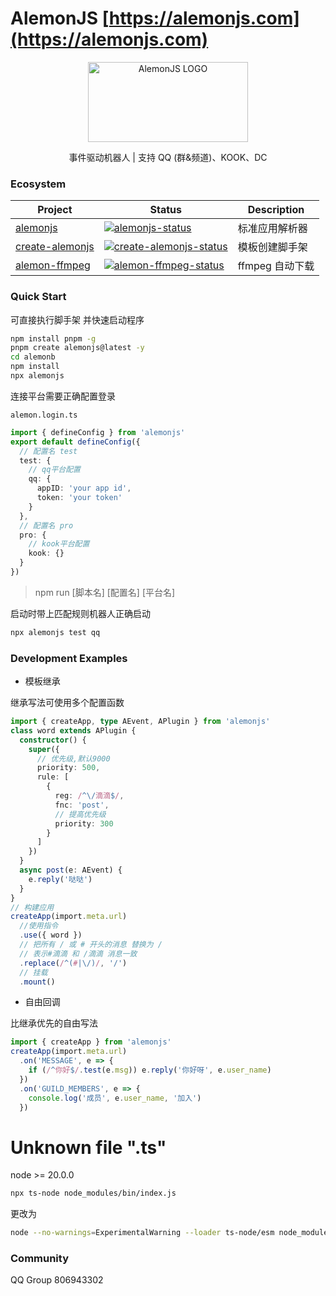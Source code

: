 # AlemonJS [https://alemonjs.com](https://alemonjs.com)

<div align="center">
  <a 
  href="https://alemonjs.com/" 
  target="_blank" 
  rel="noopener noreferrer">
  <img 
   width="256" 
   height="128"
   src="https://alemonjs.com/img/alemon.jpg" 
   alt="AlemonJS LOGO"
   >
  </a>
</div>

<div align="center">
  
事件驱动机器人 | 支持 QQ (群&频道)、KOOK、DC

</div>

### Ecosystem

| Project           | Status                                               | Description     |
| ----------------- | ---------------------------------------------------- | --------------- |
| [alemonjs]        | [![alemonjs-status]][alemonjs-package]               | 标准应用解析器  |
| [create-alemonjs] | [![create-alemonjs-status]][create-alemonjs-package] | 模板创建脚手架  |
| [alemon-ffmpeg]   | [![alemon-ffmpeg-status]][alemon-ffmpeg-package]     | ffmpeg 自动下载 |

[alemonjs]: https://github.com/ningmengchongshui/alemonjs
[alemonjs-status]: https://img.shields.io/npm/v/alemonjs.svg
[alemonjs-package]: https://www.npmjs.com/package/alemonjs
[create-alemonjs]: https://github.com/ningmengchongshui/alemonjs/tree/create-alemonjs
[create-alemonjs-status]: https://img.shields.io/npm/v/create-alemonjs.svg
[create-alemonjs-package]: https://www.npmjs.com/package/create-alemonjs
[alemon-ffmpeg]: https://github.com/kongxiangyiren/alemon-ffmpeg
[alemon-ffmpeg-status]: https://img.shields.io/npm/v/alemon-ffmpeg.svg
[alemon-ffmpeg-package]: https://www.npmjs.com/package/alemon-ffmpeg

### Quick Start

可直接执行脚手架 并快速启动程序

```sh
npm install pnpm -g
pnpm create alemonjs@latest -y
cd alemonb
npm install
npx alemonjs
```

连接平台需要正确配置登录

`alemon.login.ts`

```ts
import { defineConfig } from 'alemonjs'
export default defineConfig({
  // 配置名 test
  test: {
    // qq平台配置
    qq: {
      appID: 'your app id',
      token: 'your token'
    }
  },
  // 配置名 pro
  pro: {
    // kook平台配置
    kook: {}
  }
})
```

> npm run [脚本名] [配置名] [平台名]

启动时带上匹配规则机器人正确启动

```sh
npx alemonjs test qq
```

### Development Examples

- 模板继承

继承写法可使用多个配置函数

```ts
import { createApp, type AEvent, APlugin } from 'alemonjs'
class word extends APlugin {
  constructor() {
    super({
      // 优先级,默认9000
      priority: 500,
      rule: [
        {
          reg: /^\/滴滴$/,
          fnc: 'post',
          // 提高优先级
          priority: 300
        }
      ]
    })
  }
  async post(e: AEvent) {
    e.reply('哒哒')
  }
}
// 构建应用
createApp(import.meta.url)
  //使用指令
  .use({ word })
  // 把所有 / 或 # 开头的消息 替换为 /
  // 表示#滴滴 和 /滴滴 消息一致
  .replace(/^(#|\/)/, '/')
  // 挂载
  .mount()
```

- 自由回调

比继承优先的自由写法

```ts
import { createApp } from 'alemonjs'
createApp(import.meta.url)
  .on('MESSAGE', e => {
    if (/^你好$/.test(e.msg)) e.reply('你好呀', e.user_name)
  })
  .on('GUILD_MEMBERS', e => {
    console.log('成员', e.user_name, '加入')
  })
```

# Unknown file ".ts"

node >= 20.0.0

```sh
npx ts-node node_modules/bin/index.js
```

更改为

```sh
node --no-warnings=ExperimentalWarning --loader ts-node/esm node_modules/bin/index.js
```

### Community

QQ Group 806943302
